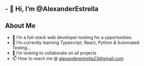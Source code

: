 ## - 👋 Hi, I’m @AlexanderEstrella

##  About Me 

- 👀 I’m a full-stack web developer looking for a opportunities.
- 🚀 I’m currently learning Typescript, React, Python & Automated Testing...
- 💞️ I’m looking to collaborate on all projects
- 📫 How to reach me @ alexanderestrella23@gmail.com

<!---
AlexanderEstrella/AlexanderEstrella is a ✨ special ✨ repository because its `README.md` (this file) appears on your GitHub profile.
You can click the Preview link to take a look at your changes.
--->
